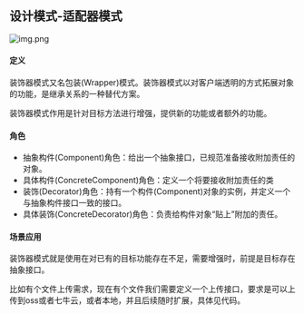 ## 设计模式-适配器模式
![img.png](img.png)

#### 定义
装饰器模式又名包装(Wrapper)模式。装饰器模式以对客户端透明的方式拓展对象的功能，是继承关系的一种替代方案。 

装饰器模式作用是针对目标方法进行增强，提供新的功能或者额外的功能。
#### 角色
- 抽象构件(Component)角色：给出一个抽象接口，已规范准备接收附加责任的对象。
- 具体构件(ConcreteComponent)角色：定义一个将要接收附加责任的类
- 装饰(Decorator)角色：持有一个构件(Component)对象的实例，并定义一个与抽象构件接口一致的接口。
- 具体装饰(ConcreteDecorator)角色：负责给构件对象“贴上”附加的责任。

#### 场景应用
装饰器模式就是使用在对已有的目标功能存在不足，需要增强时，前提是目标存在抽象接口。 

比如有个文件上传需求，现在有个文件我们需要定义一个上传接口，要求是可以上传到oss或者七牛云，或者本地，并且后续随时扩展，具体见代码。
